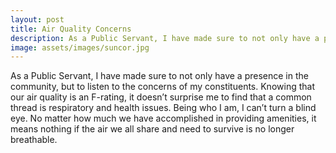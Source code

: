 ```yaml
---
layout: post
title: Air Quality Concerns
description: As a Public Servant, I have made sure to not only have a presence in the community, but to listen to the concerns of my constituents. Knowing that our air quality is an F-rating, it doesn’t surprise me to find that a common thread is respiratory and health issues. Being who I am, I can’t turn a blind eye. No matter how much we have accomplished in providing amenities, it means nothing if the air we all share and need to survive is no longer breathable.
image: assets/images/suncor.jpg
---
```


As a Public Servant, I have made sure to not only have a presence in the community, but to listen to the concerns of my constituents. Knowing that our air quality is an F-rating, it doesn’t surprise me to find that a common thread is respiratory and health issues. Being who I am, I can’t turn a blind eye. No matter how much we have accomplished in providing amenities, it means nothing if the air we all share and need to survive is no longer breathable.